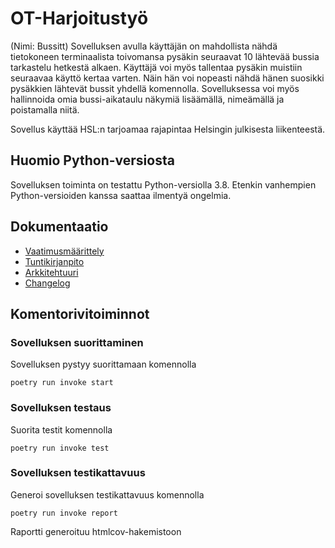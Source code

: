 # OT-Harjoitustyö

(Nimi: Bussitt) Sovelluksen avulla käyttäjän on mahdollista nähdä tietokoneen terminaalista toivomansa pysäkin seuraavat 10 lähtevää bussia tarkastelu hetkestä alkaen. Käyttäjä voi myös tallentaa pysäkin muistiin seuraavaa käyttö kertaa varten. Näin hän voi nopeasti nähdä hänen suosikki pysäkkien lähtevät bussit yhdellä komennolla. Sovelluksessa voi myös hallinnoida omia bussi-aikataulu näkymiä lisäämällä, nimeämällä ja poistamalla niitä. 

Sovellus käyttää HSL:n tarjoamaa rajapintaa Helsingin julkisesta liikenteestä.

## Huomio Python-versiosta
Sovelluksen toiminta on testattu Python-versiolla 3.8. Etenkin vanhempien Python-versioiden kanssa saattaa ilmentyä ongelmia.

## Dokumentaatio

- [Vaatimusmäärittely](https://github.com/sutigit/ot-harjoitustyo/blob/master/bussitt-app/dokumentaatio/vaatimusmaarittely.md)
- [Tuntikirjanpito](https://github.com/sutigit/ot-harjoitustyo/blob/master/bussitt-app/dokumentaatio/tuntikirjanpito.md)
- [Arkkitehtuuri](https://github.com/sutigit/ot-harjoitustyo/blob/master/bussitt-app/dokumentaatio/arkkitehtuuri.md)
- [Changelog](https://github.com/sutigit/ot-harjoitustyo/blob/master/bussitt-app/dokumentaatio/changelog.md)

## Komentorivitoiminnot

### Sovelluksen suorittaminen

Sovelluksen pystyy suorittamaan komennolla

```
poetry run invoke start
```

### Sovelluksen testaus

Suorita testit komennolla

```
poetry run invoke test
```

### Sovelluksen testikattavuus

Generoi sovelluksen testikattavuus komennolla

```
poetry run invoke report
```
Raportti generoituu htmlcov-hakemistoon